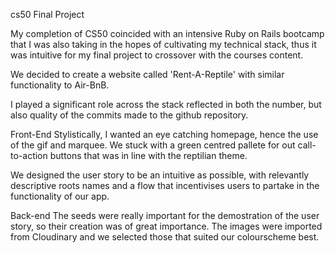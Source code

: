 cs50 Final Project

My completion of CS50 coincided with an intensive Ruby on Rails bootcamp that I was also taking in the hopes of cultivating my technical stack, thus it was intuitive for my final project to crossover with the courses content.

We decided to create a website called 'Rent-A-Reptile' with similar functionality to Air-BnB. 

I played a significant role across the stack reflected in both the number, but also quality of the commits made to the github repository. 

Front-End
Stylistically, I wanted an eye catching homepage, hence the use of the gif and marquee. We stuck with a green centred pallete for out call-to-action buttons that was in line with the reptilian theme.

We designed the user story to be an intuitive as possible, with relevantly descriptive roots names and a flow that incentivises users to partake in the functionality of our app. 

Back-end
The seeds were really important for the demostration of the user story, so their creation was of great importance. The images were imported from Cloudinary and we selected those that suited our colourscheme best. 
